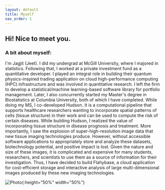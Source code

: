 ```yaml
---
layout: default
title: Myself
nav_order: 1
---
```


## Hi! Nice to meet you.

### A bit about myself:
<p align="justify ">
 
 I'm Jagjit (Jeet). I did my undergrad at McGill University, where I majored in statistics. Following that, I worked at a private investment fund as a quantitative developer. I played an integral role in building their quantum physics-inspired trading application on cloud high-performance computing (HPC) infrastructure and was involved in quantitative research. I left the firm to develop a statistical/machine learning-based software library for portfolio management. Later, I also concurrently started my Master's degree in Biostatistics at Columbia University, both of which I have completed. While doing my MS, I co-developed Hudson. It is a computational pipeline that supports healthcare researchers wanting to incorporate spatial patterns of cells (tissue structure) in their work and can be used to compute the risk of certain diseases. While building Hudson, I realized the value of incorporating tissue structure in disease prognosis and treatment. More importantly, I saw the explosion of super-high-resolution image data that new tissue imaging technologies produce. However, without accessible software applications to appropriately store and analyze these datasets, biotechnology potential, and positive impact is lost. Given the nature and size of these images, it is complicated and expensive for many students, researchers, and scientists to use them as a source of information for their investigation. Thus, I have decided to build Flahybase, a cloud application for cost-efficient storage and interactive analysis of large multi-dimensional images produced by these new imaging technologies.

</p>

 
![Photo](photo.jpg){:height="50%" width="50%"} 
